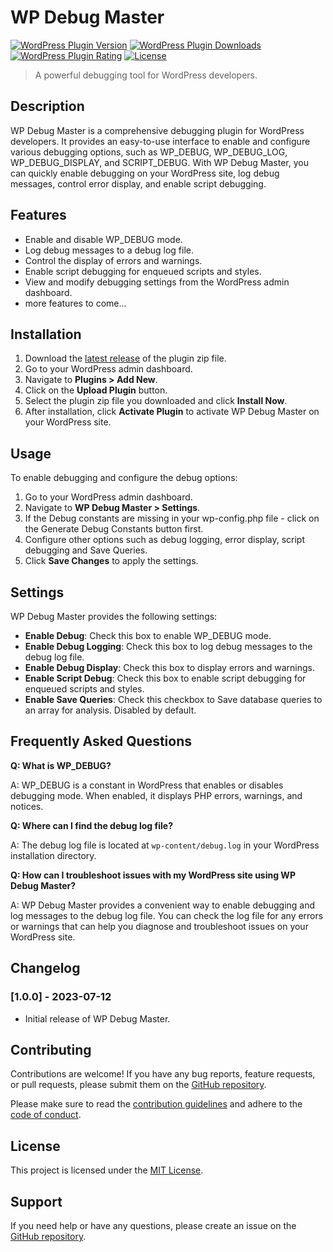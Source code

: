 # WP Debug Master

[![WordPress Plugin Version](https://img.shields.io/wordpress/plugin/v/wp-debug-master.svg)](https://wordpress.org/plugins/wp-debug-master/)
[![WordPress Plugin Downloads](https://img.shields.io/wordpress/plugin/dt/wp-debug-master.svg)](https://wordpress.org/plugins/wp-debug-master/)
[![WordPress Plugin Rating](https://img.shields.io/wordpress/plugin/r/wp-debug-master.svg)](https://wordpress.org/plugins/wp-debug-master/)
[![License](https://img.shields.io/github/license/anatoliiskidkin/wp-debug-master.svg)](https://github.com/anatoliiskidkin/wp-debug-master/blob/master/LICENSE)

> A powerful debugging tool for WordPress developers.

## Description

WP Debug Master is a comprehensive debugging plugin for WordPress developers. It provides an easy-to-use interface to enable and configure various debugging options, such as WP_DEBUG, WP_DEBUG_LOG, WP_DEBUG_DISPLAY, and SCRIPT_DEBUG. With WP Debug Master, you can quickly enable debugging on your WordPress site, log debug messages, control error display, and enable script debugging.

## Features

- Enable and disable WP_DEBUG mode.
- Log debug messages to a debug log file.
- Control the display of errors and warnings.
- Enable script debugging for enqueued scripts and styles.
- View and modify debugging settings from the WordPress admin dashboard.
- more features to come...

## Installation

1. Download the [latest release](https://github.com/anatoliiskidkin/wp-debug-master/releases/latest) of the plugin zip file.
2. Go to your WordPress admin dashboard.
3. Navigate to **Plugins > Add New**.
4. Click on the **Upload Plugin** button.
5. Select the plugin zip file you downloaded and click **Install Now**.
6. After installation, click **Activate Plugin** to activate WP Debug Master on your WordPress site.

## Usage

To enable debugging and configure the debug options:

1. Go to your WordPress admin dashboard.
2. Navigate to **WP Debug Master > Settings**.
3. If the Debug constants are missing in your wp-config.php file - click on the Generate Debug Constants button first.
4. Configure other options such as debug logging, error display, script debugging and Save Queries.
5. Click **Save Changes** to apply the settings.

## Settings

WP Debug Master provides the following settings:

- **Enable Debug**: Check this box to enable WP_DEBUG mode.
- **Enable Debug Logging**: Check this box to log debug messages to the debug log file.
- **Enable Debug Display**: Check this box to display errors and warnings.
- **Enable Script Debug**: Check this box to enable script debugging for enqueued scripts and styles.
- **Enable Save Queries**: Check this checkbox to Save database queries to an array for analysis. Disabled by default.

## Frequently Asked Questions

**Q: What is WP_DEBUG?**

A: WP_DEBUG is a constant in WordPress that enables or disables debugging mode. When enabled, it displays PHP errors, warnings, and notices.

**Q: Where can I find the debug log file?**

A: The debug log file is located at `wp-content/debug.log` in your WordPress installation directory.

**Q: How can I troubleshoot issues with my WordPress site using WP Debug Master?**

A: WP Debug Master provides a convenient way to enable debugging and log messages to the debug log file. You can check the log file for any errors or warnings that can help you diagnose and troubleshoot issues on your WordPress site.

## Changelog

### [1.0.0] - 2023-07-12
- Initial release of WP Debug Master.


## Contributing

Contributions are welcome! If you have any bug reports, feature requests, or pull requests, please submit them on the [GitHub repository](https://github.com/anatoliiskidkin/wp-debug-master).

Please make sure to read the [contribution guidelines](CONTRIBUTING.md) and adhere to the [code of conduct](CODE_OF_CONDUCT.md).

## License

This project is licensed under the [MIT License](LICENSE).

## Support

If you need help or have any questions, please create an issue on the [GitHub repository](https://github.com/anatoliiskidkin/wp-debug-master/issues).
